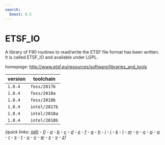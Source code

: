 ```yaml
---
search:
  boost: 0.5
---
```

# ETSF_IO

A library of F90 routines to read/write the ETSF file  format has been written. It is called ETSF_IO and available under LGPL.

*homepage*: <http://www.etsf.eu/resources/software/libraries_and_tools>

version | toolchain
--------|----------
``1.0.4`` | ``foss/2017b``
``1.0.4`` | ``foss/2018a``
``1.0.4`` | ``foss/2018b``
``1.0.4`` | ``intel/2017b``
``1.0.4`` | ``intel/2018a``
``1.0.4`` | ``intel/2018b``


*(quick links: [(all)](../index.md) - [0](../0/index.md) - [a](../a/index.md) - [b](../b/index.md) - [c](../c/index.md) - [d](../d/index.md) - [e](../e/index.md) - [f](../f/index.md) - [g](../g/index.md) - [h](../h/index.md) - [i](../i/index.md) - [j](../j/index.md) - [k](../k/index.md) - [l](../l/index.md) - [m](../m/index.md) - [n](../n/index.md) - [o](../o/index.md) - [p](../p/index.md) - [q](../q/index.md) - [r](../r/index.md) - [s](../s/index.md) - [t](../t/index.md) - [u](../u/index.md) - [v](../v/index.md) - [w](../w/index.md) - [x](../x/index.md) - [y](../y/index.md) - [z](../z/index.md))*

